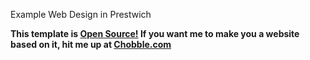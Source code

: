 Example Web Design in Prestwich

**This template is [Open Source!](https://github.com/chobbledotcom/chobble-template) If you want me to make you a website based on it, hit me up at [Chobble.com](https://chobble.com)**
